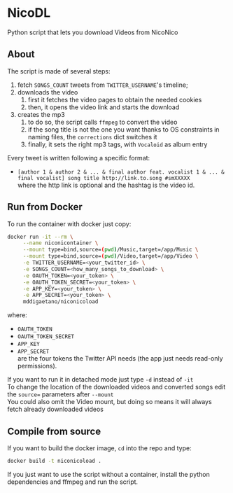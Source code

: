 # NicoDL
Python script that lets you download Videos from NicoNico

## About
The script is made of several steps:
1. fetch `SONGS_COUNT` tweets from `TWITTER_USERNAME`'s timeline;
1. downloads the video
    1. first it fetches the video pages to obtain the needed cookies
    1. then, it opens the video link and starts the download
1. creates the mp3
   1. to do so, the script calls `ffmpeg` to convert the video
   1. if the song title is not the one you want thanks to OS constraints in naming files, the `corrections` dict switches it
   1. finally, it sets the right mp3 tags, with `Vocaloid` as album entry

Every tweet is written following a specific format:
* `[author 1 & author 2 & ... & final author feat. vocalist 1 & ... & final vocalist] song title http://link.to.song #smXXXXX`  
where the http link is optional and the hashtag is the video id.

## Run from Docker
To run the container with docker just copy:
```sh
docker run -it --rm \
     --name niconicontainer \
     --mount type=bind,source=(pwd)/Music,target=/app/Music \
     --mount type=bind,source=(pwd)/Video,target=/app/Video \
     -e TWITTER_USERNAME=<your_twitter_id> \
     -e SONGS_COUNT=<how_many_songs_to_download> \
     -e OAUTH_TOKEN=<your_token> \
     -e OAUTH_TOKEN_SECRET=<your_token> \
     -e APP_KEY=<your_token> \
     -e APP_SECRET=<your_token> \
     mddigaetano/niconicoload
```
where:
* `OAUTH_TOKEN`
* `OAUTH_TOKEN_SECRET`
* `APP_KEY`
* `APP_SECRET`  
are the four tokens the Twitter API needs (the app just needs read-only permissions).

If you want to run it in detached mode just type `-d` instead of `-it`  
To change the location of the downloaded videos and converted songs edit the `source=` parameters after `--mount`  
You could also omit the Video mount, but doing so means it will always fetch already downloaded videos

## Compile from source
If you want to build the docker image, `cd` into the repo and type:
```sh
docker build -t niconicoload .
```

If you just want to use the script without a container, install the python dependencies and ffmpeg and run the script.  
